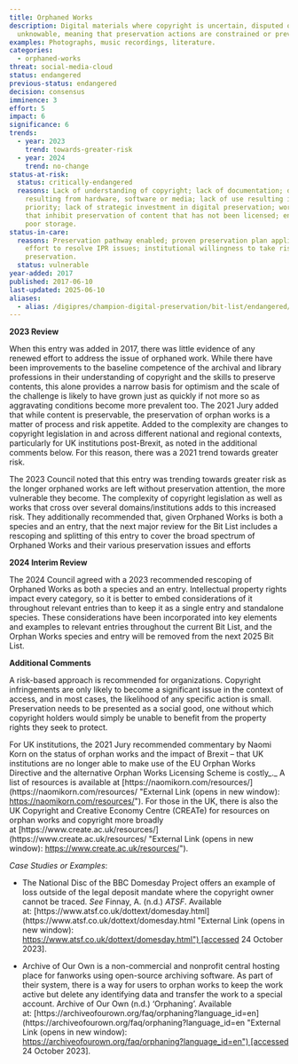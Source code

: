 ```yaml
---
title: Orphaned Works
description: Digital materials where copyright is uncertain, disputed or
  unknowable, meaning that preservation actions are constrained or prevented.
examples: Photographs, music recordings, literature.
categories:
  - orphaned-works
threat: social-media-cloud
status: endangered
previous-status: endangered
decision: consensus
imminence: 3
effort: 5
impact: 6
significance: 6
trends:
  - year: 2023
    trend: towards-greater-risk
  - year: 2024
    trend: no-change
status-at-risk:
  status: critically-endangered
  reasons: Lack of understanding of copyright; lack of documentation; dependencies
    resulting from hardware, software or media; lack of use resulting in lack of
    priority; lack of strategic investment in digital preservation; workflows
    that inhibit preservation of content that has not been licensed; encryption;
    poor storage.
status-in-care:
  reasons: Preservation pathway enabled; proven preservation plan applied; active
    effort to resolve IPR issues; institutional willingness to take risks for
    preservation.
  status: vulnerable
year-added: 2017
published: 2017-06-10
last-updated: 2025-06-10
aliases:
  - alias: /digipres/champion-digital-preservation/bit-list/endangered/bitlist-orphaned-works
---
```

**2023 Review**

When this entry was added in 2017, there was little evidence of any renewed effort to address the issue of orphaned work. While there have been improvements to the baseline competence of the archival and library professions in their understanding of copyright and the skills to preserve contents, this alone provides a narrow basis for optimism and the scale of the challenge is likely to have grown just as quickly if not more so as aggravating conditions become more prevalent too. The 2021 Jury added that while content is preservable, the preservation of orphan works is a matter of process and risk appetite. Added to the complexity are changes to copyright legislation in and across different national and regional contexts, particularly for UK institutions post-Brexit, as noted in the additional comments below. For this reason, there was a 2021 trend towards greater risk.

The 2023 Council noted that this entry was trending towards greater risk as the longer orphaned works are left without preservation attention, the more vulnerable they become. The complexity of copyright legislation as well as works that cross over several domains/institutions adds to this increased risk. They additionally recommended that, given Orphaned Works is both a species and an entry, that the next major review for the Bit List includes a rescoping and splitting of this entry to cover the broad spectrum of Orphaned Works and their various preservation issues and efforts

**2024 Interim Review**

The 2024 Council agreed with a 2023 recommended rescoping of Orphaned Works as both a species and an entry. Intellectual property rights impact every category, so it is better to embed considerations of it throughout relevant entries than to keep it as a single entry and standalone species. These considerations have been incorporated into key elements and examples to relevant entries throughout the current Bit List, and the Orphan Works species and entry will be removed from the next 2025 Bit List.

**Additional Comments**

A risk-based approach is recommended for organizations. Copyright infringements are only likely to become a significant issue in the context of access, and in most cases, the likelihood of any specific action is small. Preservation needs to be presented as a social good, one without which copyright holders would simply be unable to benefit from the property rights they seek to protect.

For UK institutions, the 2021 Jury recommended commentary by Naomi Korn on the status of orphan works and the impact of Brexit – that UK institutions are no longer able to make use of the EU Orphan Works Directive and the alternative Orphan Works Licensing Scheme is costly_._ A list of resources is available at [](https://naomikorn.com/resources/ "External Link (opens in new window): https://naomikorn.com/resources/")[https://naomikorn.com/resources/](https://naomikorn.com/resources/ "External Link (opens in new window): https://naomikorn.com/resources/"). For those in the UK, there is also the UK Copyright and Creative Economy Centre (CREATe) for resources on orphan works and copyright more broadly at [](https://www.create.ac.uk/resources/ "External Link (opens in new window): https://www.create.ac.uk/resources/")[https://www.create.ac.uk/resources/](https://www.create.ac.uk/resources/ "External Link (opens in new window): https://www.create.ac.uk/resources/").

_Case Studies or Examples_:

- The National Disc of the BBC Domesday Project offers an example of loss outside of the legal deposit mandate where the copyright owner cannot be traced. _See_ Finnay, A. (n.d.) _ATSF_. Available at: [](https://www.atsf.co.uk/dottext/domesday.html "External Link (opens in new window): https://www.atsf.co.uk/dottext/domesday.html")[https://www.atsf.co.uk/dottext/domesday.html](https://www.atsf.co.uk/dottext/domesday.html "External Link (opens in new window): https://www.atsf.co.uk/dottext/domesday.html") [accessed 24 October 2023].
    
- Archive of Our Own is a non-commercial and nonprofit central hosting place for fanworks using open-source archiving software. As part of their system, there is a way for users to orphan works to keep the work active but delete any identifying data and transfer the work to a special account. Archive of Our Own (n.d.) ‘Orphaning’. Available at: [](https://archiveofourown.org/faq/orphaning?language_id=en "External Link (opens in new window): https://archiveofourown.org/faq/orphaning?language_id=en")[https://archiveofourown.org/faq/orphaning?language_id=en](https://archiveofourown.org/faq/orphaning?language_id=en "External Link (opens in new window): https://archiveofourown.org/faq/orphaning?language_id=en") [accessed 24 October 2023].
